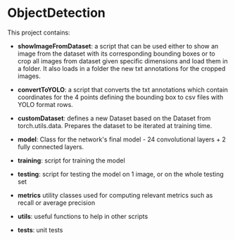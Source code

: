 # ObjectDetection
This project contains:

  - <b>showImageFromDataset</b>: a script that can be used either to show an image from the dataset with its corresponding bounding boxes 
  or to crop all images from dataset given specific dimensions and load them in a folder. It also loads in a folder the new txt 
  annotations for the cropped images.
  
  - <b>convertToYOLO</b>: a script that converts the txt annotations which contain coordinates for the 4 points defining the bounding box
  to csv files with YOLO format rows.
  
  - <b>customDataset</b>: defines a new Dataset based on the Dataset from torch.utils.data. Prepares the dataset to be iterated at training time.
  
  - <b>model</b>: Class for the network's final model - 24 convolutional layers + 2 fully connected layers.
  
  - <b>training</b>: script for training the model
  
  - <b>testing</b>: script for testing the model on 1 image, or on the whole testing set
  
  - <b>metrics</b> utility classes used for computing relevant metrics such as recall or average precision
  
  - <b>utils</b>: useful functions to help in other scripts
  
  - <b>tests</b>: unit tests
